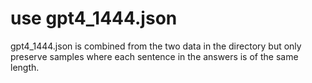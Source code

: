 # use gpt4_1444.json
gpt4_1444.json is combined from the two data in the directory but only preserve samples where each sentence in the answers is of the same length.